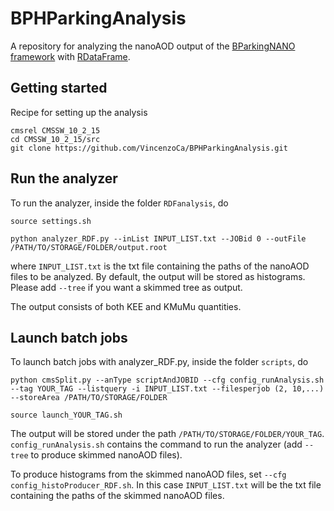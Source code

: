 # BPHParkingAnalysis
A repository for analyzing the nanoAOD output of the [BParkingNANO framework](https://github.com/CMSBParking/BParkingNANO) with [RDataFrame](https://root.cern/doc/master/classROOT_1_1RDataFrame.html).

## Getting started
Recipe for setting up the analysis
```
cmsrel CMSSW_10_2_15
cd CMSSW_10_2_15/src
git clone https://github.com/VincenzoCa/BPHParkingAnalysis.git
```

## Run the analyzer
To run the analyzer, inside the folder `RDFanalysis`, do
```
source settings.sh

python analyzer_RDF.py --inList INPUT_LIST.txt --JOBid 0 --outFile /PATH/TO/STORAGE/FOLDER/output.root
```
where `INPUT_LIST.txt` is the txt file containing the paths of the nanoAOD files to be analyzed.
By default, the output will be stored as histograms. Please add `--tree` if you want a skimmed tree as output.

The output consists of both KEE and KMuMu quantities.

## Launch batch jobs
To launch batch jobs with analyzer_RDF.py, inside the folder `scripts`, do
```
python cmsSplit.py --anType scriptAndJOBID --cfg config_runAnalysis.sh --tag YOUR_TAG --listquery -i INPUT_LIST.txt --filesperjob (2, 10,...) --storeArea /PATH/TO/STORAGE/FOLDER

source launch_YOUR_TAG.sh
```
The output will be stored under the path `/PATH/TO/STORAGE/FOLDER/YOUR_TAG`. `config_runAnalysis.sh` contains the command to run the analyzer (add `--tree` to produce skimmed nanoAOD files). 

To produce histograms from the skimmed nanoAOD files, set `--cfg config_histoProducer_RDF.sh`. 
In this case `INPUT_LIST.txt` will be the txt file containing the paths of the skimmed nanoAOD files.
